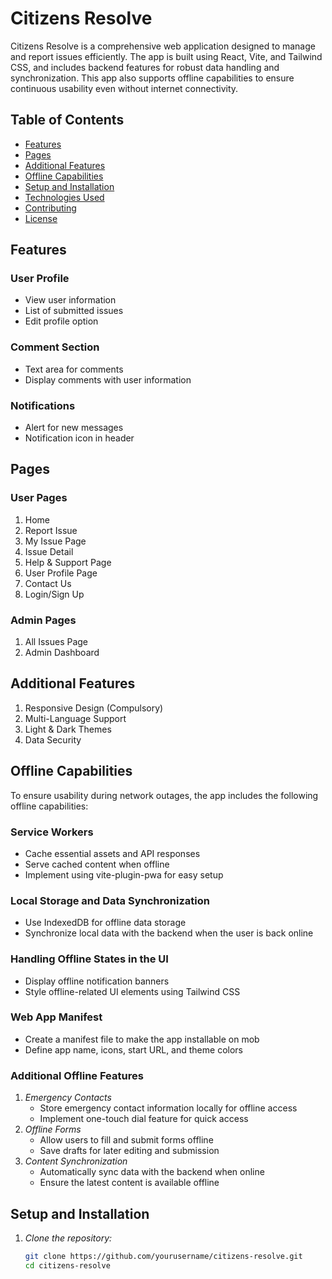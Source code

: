 # Citizens Resolve

Citizens Resolve is a comprehensive web application designed to manage and report issues efficiently. The app is built using React, Vite, and Tailwind CSS, and includes backend features for robust data handling and synchronization. This app also supports offline capabilities to ensure continuous usability even without internet connectivity.

## Table of Contents

- [Features](#features)
- [Pages](#pages)
- [Additional Features](#additional-features)
- [Offline Capabilities](#offline-capabilities)
- [Setup and Installation](#setup-and-installation)
- [Technologies Used](#technologies-used)
- [Contributing](#contributing)
- [License](#license)

## Features

### User Profile
- View user information
- List of submitted issues
- Edit profile option

### Comment Section
- Text area for comments
- Display comments with user information

### Notifications
- Alert for new messages
- Notification icon in header

## Pages

### User Pages
1. Home
2. Report Issue
3. My Issue Page
4. Issue Detail
5. Help & Support Page
6. User Profile Page
7. Contact Us
8. Login/Sign Up

### Admin Pages
1. All Issues Page
2. Admin Dashboard

## Additional Features

1. Responsive Design (Compulsory)
2. Multi-Language Support
3. Light & Dark Themes
4. Data Security

## Offline Capabilities

To ensure usability during network outages, the app includes the following offline capabilities:

### Service Workers
- Cache essential assets and API responses
- Serve cached content when offline
- Implement using vite-plugin-pwa for easy setup

### Local Storage and Data Synchronization
- Use IndexedDB for offline data storage
- Synchronize local data with the backend when the user is back online

### Handling Offline States in the UI
- Display offline notification banners
- Style offline-related UI elements using Tailwind CSS

### Web App Manifest
- Create a manifest file to make the app installable on mob
- Define app name, icons, start URL, and theme colors

### Additional Offline Features
1. *Emergency Contacts*
   - Store emergency contact information locally for offline access
   - Implement one-touch dial feature for quick access
2. *Offline Forms*
   - Allow users to fill and submit forms offline
   - Save drafts for later editing and submission
3. *Content Synchronization*
   - Automatically sync data with the backend when online
   - Ensure the latest content is available offline

## Setup and Installation

1. *Clone the repository:*
   ```bash
   git clone https://github.com/yourusername/citizens-resolve.git
   cd citizens-resolve
